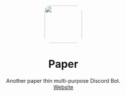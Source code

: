 <div id="header" align="center">
  <img style="border-radius: 15px;" src="https://github.com/ephraimkreighbaum/Paper/blob/main/src/img/paper.jpg?raw=true" width="100"/>
  <h1>Paper</h1>
  <p> 
    Another paper thin multi-purpose Discord Bot. <br>
    <a href="https://therealedk.xyz/paper">Website</a>
  </p>
</div>
